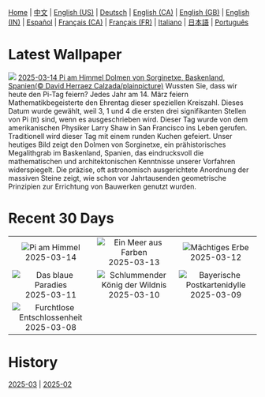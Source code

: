 [Home](../README.md) | [中文](zh-CN.md) | [English (US)](en-US.md) | [Deutsch](de-DE.md) | [English (CA)](en-CA.md) | [English (GB)](en-GB.md) | [English (IN)](en-IN.md) | [Español](es-ES.md) | [Français (CA)](fr-CA.md) | [Français (FR)](fr-FR.md) | [Italiano](it-IT.md) | [日本語](ja-JP.md) | [Português](pt-BR.md)

# Latest Wallpaper
![](https://www.bing.com/th?id=OHR.BasqueDolmen_DE-DE4751565010_UHD.jpg)
[2025-03-14 Pi am Himmel Dolmen von Sorginetxe, Baskenland, Spanien(© David Herraez Calzada/plainpicture)](https://www.bing.com/th?id=OHR.BasqueDolmen_DE-DE4751565010_UHD.jpg)
Wussten Sie, dass wir heute den Pi-Tag feiern? Jedes Jahr am 14. März feiern Mathematikbegeisterte den Ehrentag dieser speziellen Kreiszahl. Dieses Datum wurde gewählt, weil 3, 1 und 4 die ersten drei signifikanten Stellen von Pi (π) sind, wenn es ausgeschrieben wird. Dieser Tag wurde von dem amerikanischen Physiker Larry Shaw in San Francisco ins Leben gerufen. Traditionell wird dieser Tag mit einem runden Kuchen gefeiert. Unser heutiges Bild zeigt den Dolmen von Sorginetxe, ein prähistorisches Megalithgrab im Baskenland, Spanien, das eindrucksvoll die mathematischen und architektonischen Kenntnisse unserer Vorfahren widerspiegelt. Die präzise, oft astronomisch ausgerichtete Anordnung der massiven Steine zeigt, wie schon vor Jahrtausenden geometrische Prinzipien zur Errichtung von Bauwerken genutzt wurden.

# Recent 30 Days
|  |  |  |
|:---:|:---:|:---:|
| ![](https://www.bing.com/th?id=OHR.BasqueDolmen_DE-DE4751565010_400x240.jpg "Pi am Himmel") 2025-03-14 | ![](https://www.bing.com/th?id=OHR.HoliColors_DE-DE3912998647_400x240.jpg "Ein Meer aus Farben") 2025-03-13 | ![](https://www.bing.com/th?id=OHR.ChateauLoire_DE-DE3739517283_400x240.jpg "Mächtiges Erbe") 2025-03-12 |
| ![](https://www.bing.com/th?id=OHR.NusaPenida_DE-DE3430606232_400x240.jpg "Das blaue Paradies") 2025-03-11 | ![](https://www.bing.com/th?id=OHR.NappingLion_DE-DE3110844323_400x240.jpg "Schlummender König der Wildnis") 2025-03-10 | ![](https://www.bing.com/th?id=OHR.BavarianAlpsMariaGern_DE-DE4506132433_400x240.jpg "Bayerische Postkartenidylle") 2025-03-09 |
| ![](https://www.bing.com/th?id=OHR.FearlessWomen_DE-DE2789139190_400x240.jpg "Furchtlose Entschlossenheit") 2025-03-08 |  |  |

# History
[2025-03](../archives/wallpaper/de-DE/w_2025_03.md) | [2025-02](../archives/wallpaper/de-DE/w_2025_02.md)

